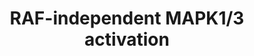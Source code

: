 ---
annotations:
- type: Pathway Ontology
  value: signaling pathway
- type: Pathway Ontology
  value: kinase mediated signaling pathway
authors:
- ReactomeTeam
- Ryanmiller
description: Depending upon the stimulus and cell type mitogen-activated protein kinases
  (MAPK) signaling pathway can transmit signals to regulate many different biological
  processes by virtue of their ability to target multiple effector proteins (Kyriakis
  JM & Avruch J 2012; Yoon and Seger 2006; Shaul YD & Seger R 2007; Arthur JS & Ley
  SC 2013). In particular, the extracellular signal-regulated kinases MAPK3(ERK1)
  and MAPK1 (ERK2) are involved in diverse cellular processes such as proliferation,
  differentiation, regulation of inflammatory responses, cytoskeletal remodeling,
  cell motility and invasion through the increase of matrix metalloproteinase production
  (Viala E & Pouyssegur J 2004; Hsu MC et al. 2006; Dawson CW et al.2008; Kuriakose
  T et al. 2014).The canonical RAF:MAP2K:MAPK1/3 cascade is stimulated by various
  extracellular stimuli including hormones, cytokines, growth factors, heat shock
  and UV irradiation triggering the GEF-mediated activation of RAS at the plasma membrane
  and leading to the activation of the RAF MAP3 kinases. However, many physiological
  and pathological stimuli have been found to activate MAPK1/3 independently of RAF
  and RAS (Dawson CW et al. 2008; Wang J et al. 2009; Kuriakose T et al. 2014). For
  example, AMP-activated protein kinase (AMPK), but not RAF1, was reported to regulate
  MAP2K1/2 and MAPK1/3 (MEK and ERK) activation in rat hepatoma H4IIE and human erythroleukemia
  K562 cells in response to autophagy stimuli (Wang J et al. 2009). Tumor progression
  locus 2 (TPL2, also known as MAP3K8 and COT) is another MAP3 kinase which promotes
  MAPK1/3 (ERK)-regulated immune responses downstream of toll-like receptors (TLR),
  TNF receptor and IL1beta signaling pathways (Gantke T et al. 2011).<p>In response
  to stimuli the cell surface receptors transmit signals inducing MAP3 kinases, e.g.,
  TPL2, MEKK1, which in turn phosphorylate MAP2Ks (MEK1/2). MAP2K then phosphorylate
  and activate the MAPK1/3 (ERK1 and ERK2 MAPKs). Activated MAPK1/3 phosphorylate
  and regulate the activities of an ever growing pool of substrates that are estimated
  to comprise over 160 proteins (Yoon and Seger 2006). The majority of ERK substrates
  are nuclear proteins, but others are found in the cytoplasm and other organelles.
  Activated MAPK1/3 can translocate to the nucleus, where they phosphorylate and regulate
  various transcription factors, such as Ets family transcription factors (e.g., ELK1),
  ultimately leading to changes in gene expression (Zuber J et al. 2000).  View original
  pathway at [http://www.reactome.org/PathwayBrowser/#DIAGRAM=112409 Reactome].
last-edited: 2021-01-25
organisms:
- Homo sapiens
redirect_from:
- /index.php/Pathway:WP3332
- /instance/WP3332
schema-jsonld:
- '@context': https://schema.org/
  '@id': https://wikipathways.github.io/pathways/WP3332.html
  '@type': Dataset
  creator:
    '@type': Organization
    name: WikiPathways
  description: Depending upon the stimulus and cell type mitogen-activated protein
    kinases (MAPK) signaling pathway can transmit signals to regulate many different
    biological processes by virtue of their ability to target multiple effector proteins
    (Kyriakis JM & Avruch J 2012; Yoon and Seger 2006; Shaul YD & Seger R 2007; Arthur
    JS & Ley SC 2013). In particular, the extracellular signal-regulated kinases MAPK3(ERK1)
    and MAPK1 (ERK2) are involved in diverse cellular processes such as proliferation,
    differentiation, regulation of inflammatory responses, cytoskeletal remodeling,
    cell motility and invasion through the increase of matrix metalloproteinase production
    (Viala E & Pouyssegur J 2004; Hsu MC et al. 2006; Dawson CW et al.2008; Kuriakose
    T et al. 2014).The canonical RAF:MAP2K:MAPK1/3 cascade is stimulated by various
    extracellular stimuli including hormones, cytokines, growth factors, heat shock
    and UV irradiation triggering the GEF-mediated activation of RAS at the plasma
    membrane and leading to the activation of the RAF MAP3 kinases. However, many
    physiological and pathological stimuli have been found to activate MAPK1/3 independently
    of RAF and RAS (Dawson CW et al. 2008; Wang J et al. 2009; Kuriakose T et al.
    2014). For example, AMP-activated protein kinase (AMPK), but not RAF1, was reported
    to regulate MAP2K1/2 and MAPK1/3 (MEK and ERK) activation in rat hepatoma H4IIE
    and human erythroleukemia K562 cells in response to autophagy stimuli (Wang J
    et al. 2009). Tumor progression locus 2 (TPL2, also known as MAP3K8 and COT) is
    another MAP3 kinase which promotes MAPK1/3 (ERK)-regulated immune responses downstream
    of toll-like receptors (TLR), TNF receptor and IL1beta signaling pathways (Gantke
    T et al. 2011).<p>In response to stimuli the cell surface receptors transmit signals
    inducing MAP3 kinases, e.g., TPL2, MEKK1, which in turn phosphorylate MAP2Ks (MEK1/2).
    MAP2K then phosphorylate and activate the MAPK1/3 (ERK1 and ERK2 MAPKs). Activated
    MAPK1/3 phosphorylate and regulate the activities of an ever growing pool of substrates
    that are estimated to comprise over 160 proteins (Yoon and Seger 2006). The majority
    of ERK substrates are nuclear proteins, but others are found in the cytoplasm
    and other organelles. Activated MAPK1/3 can translocate to the nucleus, where
    they phosphorylate and regulate various transcription factors, such as Ets family
    transcription factors (e.g., ELK1), ultimately leading to changes in gene expression
    (Zuber J et al. 2000).  View original pathway at [http://www.reactome.org/PathwayBrowser/#DIAGRAM=112409
    Reactome].
  keywords:
  - 'p-Y1054-TYK2 '
  - nuclear MAPK DUSPs
  - 'DUSP9 '
  - ADP
  - p-S,T-MAP2K2:MAPK1
  - 'DUSP4 '
  - 'p-T,Y MAPK dimers '
  - cytosolic MAPK DUSPs
  - phosphorylated
  - 'MAPK1 '
  - JAKs:p-Y546,Y584-PTPN11
  - MAPK monomers and
  - PEA15
  - p-T185,Y187-MAPK1
  - p-T202,Y204-MAPK3
  - p-S218,S222-MAP2K1
  - hexameric
  - IL-6
  - 'DUSP6 '
  - 'DUSP10 '
  - 'MAPK3 '
  - 'p-T202,Y204-MAPK3 '
  - MAPK3
  - 'DUSP16 '
  - 'p-5Y-IL6ST-1 '
  - p-T,Y MAPK monomers
  - MAPK1
  - and dimers
  - p-2T-MAP2K1
  - p-T,Y-MAPK3:p-2S-MAP2K1
  - 'p-T185,Y187-MAPK1 '
  - p-2S-MAP2K1:MAPK3
  - 'p-Y546,Y584-PTPN11 '
  - 'p-T286,T292-MAP2K1 '
  - p-S,T-MAP2K2:p-T,Y-MAPK1
  - MAP2K1
  - and dimers:PEA15
  - IL6:Tyrosine
  - p-T,Y MAPKs
  - 'p-S218,S222-MAP2K1 '
  - 'MAPKs '
  - 'DUSP5 '
  - 'p-Y1034-JAK1 '
  - p-T,Y MAPK dimers
  - p-S,T-MAP2K2
  - 'DUSP1 '
  - 'p-S,T-MAP2K2 '
  - 'p-T,Y MAPKs '
  - 'IL6 '
  - 'IL6R-2 '
  - 'p-S218,S222,T286,T292-MAP2K1 '
  - ATP
  - 'DUSP8 '
  - 'p-Y1007-JAK2 '
  - p-T161-CDK1
  - 'IL6R '
  - 'PEA15 '
  - Pi
  - H2O
  - receptor:Activated
  - 'DUSP7 '
  - 'DUSP2 '
  - dimers
  - 'MAP2K1 '
  license: CC0
  name: RAF-independent MAPK1/3 activation
seo: CreativeWork
title: RAF-independent MAPK1/3 activation
wpid: WP3332
---